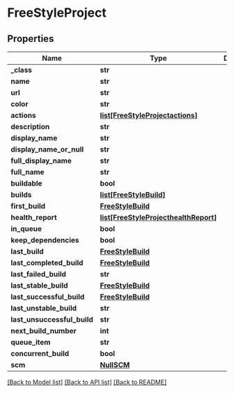# FreeStyleProject

## Properties
Name | Type | Description | Notes
------------ | ------------- | ------------- | -------------
**_class** | **str** |  | [optional] 
**name** | **str** |  | [optional] 
**url** | **str** |  | [optional] 
**color** | **str** |  | [optional] 
**actions** | [**list[FreeStyleProjectactions]**](FreeStyleProjectactions.md) |  | [optional] 
**description** | **str** |  | [optional] 
**display_name** | **str** |  | [optional] 
**display_name_or_null** | **str** |  | [optional] 
**full_display_name** | **str** |  | [optional] 
**full_name** | **str** |  | [optional] 
**buildable** | **bool** |  | [optional] 
**builds** | [**list[FreeStyleBuild]**](FreeStyleBuild.md) |  | [optional] 
**first_build** | [**FreeStyleBuild**](FreeStyleBuild.md) |  | [optional] 
**health_report** | [**list[FreeStyleProjecthealthReport]**](FreeStyleProjecthealthReport.md) |  | [optional] 
**in_queue** | **bool** |  | [optional] 
**keep_dependencies** | **bool** |  | [optional] 
**last_build** | [**FreeStyleBuild**](FreeStyleBuild.md) |  | [optional] 
**last_completed_build** | [**FreeStyleBuild**](FreeStyleBuild.md) |  | [optional] 
**last_failed_build** | **str** |  | [optional] 
**last_stable_build** | [**FreeStyleBuild**](FreeStyleBuild.md) |  | [optional] 
**last_successful_build** | [**FreeStyleBuild**](FreeStyleBuild.md) |  | [optional] 
**last_unstable_build** | **str** |  | [optional] 
**last_unsuccessful_build** | **str** |  | [optional] 
**next_build_number** | **int** |  | [optional] 
**queue_item** | **str** |  | [optional] 
**concurrent_build** | **bool** |  | [optional] 
**scm** | [**NullSCM**](NullSCM.md) |  | [optional] 

[[Back to Model list]](../README.md#documentation-for-models) [[Back to API list]](../README.md#documentation-for-api-endpoints) [[Back to README]](../README.md)


